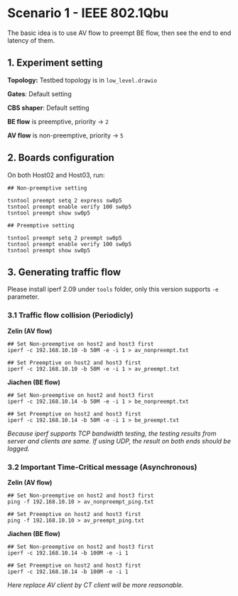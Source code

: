 # Scenario 1 - IEEE 802.1Qbu

The basic idea is to use AV flow to preempt BE flow, then see the end to end latency of them.



## 1. Experiment setting

**Topology:** Testbed topology is in `low_level.drawio`

**Gates**: Default setting 

**CBS shaper**: Default setting 

**BE flow** is preemptive, priority -> `2`

**AV flow** is non-preemptive, priority -> `5`



## 2. Boards configuration

On both Host02 and Host03, run:

```
## Non-preemptive setting

tsntool preempt setq 2 express sw0p5
tsntool preempt enable verify 100 sw0p5
tsntool preempt show sw0p5
```

```
## Preemptive setting

tsntool preempt setq 2 preempt sw0p5
tsntool preempt enable verify 100 sw0p5
tsntool preempt show sw0p5
```



## 3. Generating traffic flow

Please install iperf 2.09 under `tools` folder, only this version supports `-e` parameter.



### 3.1 Traffic flow collision (Periodicly) 

**Zelin (AV flow)**

    ## Set Non-preemptive on host2 and host3 first
    iperf -c 192.168.10.10 -b 50M -e -i 1 > av_nonpreempt.txt 
    
    ## Set Preemptive on host2 and host3 first
    iperf -c 192.168.10.10 -b 50M -e -i 1 > av_preempt.txt

**Jiachen (BE flow)**

    ## Set Non-preemptive on host2 and host3 first
    iperf -c 192.168.10.14 -b 50M -e -i 1 > be_nonpreempt.txt
    
    ## Set Preemptive on host2 and host3 first
    iperf -c 192.168.10.14 -b 50M -e -i 1 > be_preempt.txt

*Because iperf supports TCP bandwidth testing, the testing results from server and clients are same. If using UDP, the result on both ends should be logged.*



### 3.2 Important Time-Critical message (Asynchronous)

**Zelin (AV flow)**

    ## Set Non-preemptive on host2 and host3 first
    ping -f 192.168.10.10 > av_nonpreempt_ping.txt
    
    ## Set Preemptive on host2 and host3 first
    ping -f 192.168.10.10 > av_preempt_ping.txt

**Jiachen (BE flow)**

    ## Set Non-preemptive on host2 and host3 first
    iperf -c 192.168.10.14 -b 100M -e -i 1
    
    ## Set Preemptive on host2 and host3 first
    iperf -c 192.168.10.14 -b 100M -e -i 1

*Here replace AV client by CT client will be more reasonable.*
